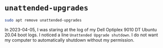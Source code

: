 # `unattended-upgrades`

```sh
sudo apt remove unattended-upgrades
```

In 2023-04-05, I was staring at the log of my Dell Optiplex 9010 DT Ubuntu 20.04 boot logs. I noticed a line `Unattended Upgrade shutdown`. I do not want my computer to automatically shutdown without my permission.
